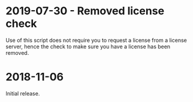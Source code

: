 2019-07-30 - Removed license check
==================================
Use of this script does not require you to request a license from a license
server, hence the check to make sure you have a license has been removed.

2018-11-06
==========
Initial release.